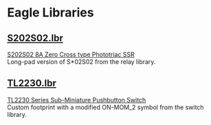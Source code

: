 # Eagle Libraries

## [S202S02.lbr](S202S02.lbr)
[S202S02 8A Zero Cross type Phototriac SSR](https://media.digikey.com/pdf/Data%20Sheets/Sharp%20PDFs/S102,202S02.pdf)  
Long-pad version of S\*02S02 from the relay library.

## [TL2230.lbr](TL2230.lbr)
[TL2230 Series Sub-Miniature Pushbutton Switch](https://datasheet.octopart.com/TL2201OAYA-E-Switch-datasheet-119046.pdf)  
Custom footprint with a modified ON-MOM_2 symbol from the switch library.
